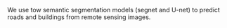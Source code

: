 We use tow semantic segmentation models (segnet and U-net) to predict roads and buildings from remote sensing images.
